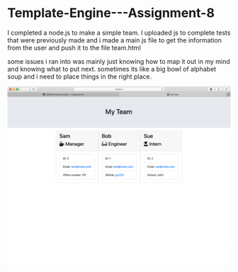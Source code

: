 # Template-Engine---Assignment-8

I completed a node.js to make a simple team. I uploaded js to complete tests that were previously made and i made a main js file to get the information from the user and push it to the file team.html

some issues i ran into was mainly just knowing how to map it out in my mind and knowing what to put next. sometimes its like a big bowl of alphabet soup and i need to place things in the right place.


![teamgenerator](./assets/teamgenerator.png)